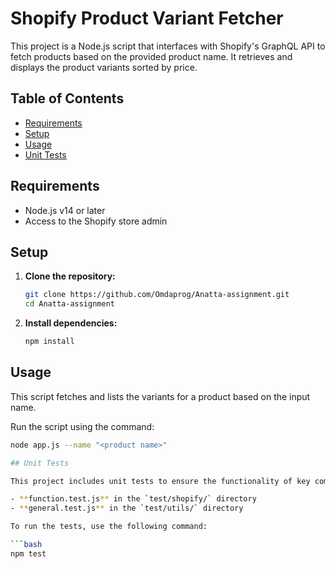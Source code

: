 # Shopify Product Variant Fetcher

This project is a Node.js script that interfaces with Shopify's GraphQL API to fetch products based on the provided product name. It retrieves and displays the product variants sorted by price.

## Table of Contents

- [Requirements](#requirements)
- [Setup](#setup)
- [Usage](#usage)
- [Unit Tests](#unit-tests)


## Requirements

- Node.js v14 or later
- Access to the Shopify store admin

## Setup

1. **Clone the repository:**

    ```bash
    git clone https://github.com/Omdaprog/Anatta-assignment.git
    cd Anatta-assignment

    ```

2. **Install dependencies:**

    ```bash
    npm install
    ```

## Usage

This script fetches and lists the variants for a product based on the input name.

Run the script using the command:

```bash
node app.js --name "<product name>"

## Unit Tests

This project includes unit tests to ensure the functionality of key components. The test suite covers:

- **function.test.js** in the `test/shopify/` directory
- **general.test.js** in the `test/utils/` directory

To run the tests, use the following command:

```bash
npm test

